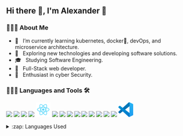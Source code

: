 ## Hi there 👋, I'm Alexander 🦑

### 👨🏻‍💻 About Me

- 🔭 &nbsp; I’m currently learning kubernetes, docker🐳, devOps, and microservice architecture.
- 🤔 &nbsp; Exploring new technologies and developing software solutions.
- 🎓 &nbsp; Studying Software Engineering.
- 💼 &nbsp; Full-Stack web developer.
- 🌱 &nbsp; Enthusiast in cyber Security.

### 👨🏻‍💻 **Languages and Tools**  🛠 

<a target="_blank"><img height="40" src="https://img.icons8.com/color/48/000000/javascript.png"/></a>
<a target="_blank"><img height="40" src="https://img.icons8.com/color/48/000000/typescript.png"/></a>
<a target="_blank"><img height="40" src="https://img.icons8.com/color/48/000000/html-5.png"/></a>
<a target="_blank"><img height="40" src="https://img.icons8.com/color/48/000000/css3.png"/></a>
<a target="_blank"><img height="40" src="https://raw.githubusercontent.com/github/explore/80688e429a7d4ef2fca1e82350fe8e3517d3494d/topics/react/react.png"/></a>
<a target="_blank"><img height="40" src="https://www.vectorlogo.zone/logos/tailwindcss/tailwindcss-icon.svg"/></a>
<a target="_blank"><img height="40" src="https://www.vectorlogo.zone/logos/mysql/mysql-ar21.svg"/></a>
<a target="_blank"><img height="40" src="https://www.vectorlogo.zone/logos/postgresql/postgresql-ar21.svg"/></a>
<a target="_blank"><img height="40" src="https://www.vectorlogo.zone/logos/serverless/serverless-icon.svg"/></a>
<a target="_blank"><img height="40" src="https://www.vectorlogo.zone/logos/sequelizejs/sequelizejs-icon.svg"/></a>
<a target="_blank"><img height="40" src="https://www.vectorlogo.zone/logos/docker/docker-official.svg"></a>
<a target="_blank"><img height="40" src="https://www.vectorlogo.zone/logos/github/github-icon.svg"/></a>
<a target="_blank"><img height="40" src="https://www.vectorlogo.zone/logos/nodejs/nodejs-icon.svg"/></a>
<a target="_blank"><img height="40" src="https://www.vectorlogo.zone/logos/git-scm/git-scm-icon.svg"/></a>
<a target="_blank"><img height="40" src="https://raw.githubusercontent.com/github/explore/80688e429a7d4ef2fca1e82350fe8e3517d3494d/topics/visual-studio-code/visual-studio-code.png"/></a>

<details>
  <summary>:zap: Languages Used</summary>
  <img src="https://github-readme-stats.vercel.app/api/top-langs/?username=Alexandergv2117&layout=compact&bg_color=ffffff&text_color=333333">
</details>
